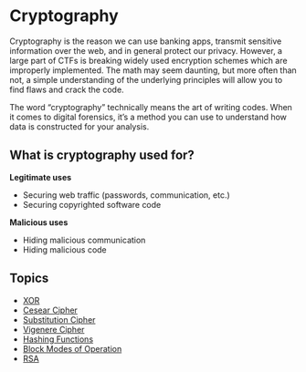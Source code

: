 # Cryptography

Cryptography is the reason we can use banking apps, transmit sensitive information over the web, and in general protect our privacy. However, a large part of CTFs is breaking widely used encryption schemes which are improperly implemented. The math may seem daunting, but more often than not, a simple understanding of the underlying principles will allow you to find flaws and crack the code.

The word “cryptography” technically means the art of writing codes. When it comes to digital forensics, it’s a method you can use to understand how data is constructed for your analysis.

## What is cryptography used for?
**Legitimate uses**
- Securing web traffic (passwords, communication, etc.)
- Securing copyrighted software code

**Malicious uses**
- Hiding malicious communication
- Hiding malicious code

## Topics
 * [XOR](/cryptography/what-is-xor/)
 * [Cesear Cipher](/cryptography/what-is-caesar-cipher-rot-13/)
 * [Substitution Cipher](/cryptography/what-is-a-substitution-cipher/)
 * [Vigenere Cipher](/cryptography/what-is-a-vigenere-cipher/)
 * [Hashing Functions](/cryptography/what-are-hashing-functions/)
 * [Block Modes of Operation](/cryptography/what-are-block-modes-of-operation/)
 * [RSA](/cryptography/what-is-rsa/)

